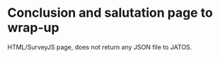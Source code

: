 # Conclusion and salutation page to wrap-up

HTML/SurveyJS page, does not return any JSON file to JATOS.
